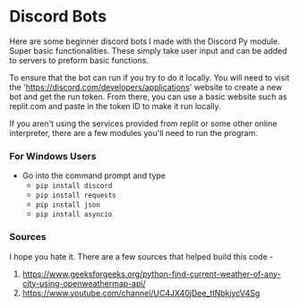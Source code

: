 # Discord Bots
Here are some beginner discord bots I made with the Discord Py module. Super basic functionalities. These simply take user input and can be added to servers to preform basic functions.


To ensure that the bot can run if you try to do it locally. You will need to visit the 'https://discord.com/developers/applications' website to create a new bot and get the run token. From there, you can use a basic website such as replit.com and paste in the token ID to make it run locally. 

If you aren't using the services provided from replit or some other online interpreter, there are a few modules you'll need to run the program.

### For Windows Users
- Go into the command prompt and type
   - ```pip install discord```
   - ```pip install requests```
   - ```pip install json```
   - ```pip install asyncio```
   
   
### Sources

I hope you hate it. There are a few sources that helped build this code - 

1. https://www.geeksforgeeks.org/python-find-current-weather-of-any-city-using-openweathermap-api/
2. https://www.youtube.com/channel/UC4JX40jDee_tINbkjycV4Sg
